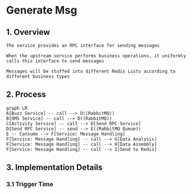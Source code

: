 # Generate Msg

## 1. Overview

```
The service provides an RPC interface for sending messages

When the upstream service performs business operations, it uniformly calls this interface to send messages

Messages will be stuffed into different Redis Lists according to different business types
```

## 2. Process

```mermaid
graph LR
A[Buzz Service] -- call --> D((RabbitMQ))
B[OMS Service] -- call --> D((RabbitMQ))
C[Activity Service] -- call --> D[Send RPC Service]
D[Send RPC Service] -- send --> E((RabbitMQ Queue))
E -- Consume --> F[Service: Message Handling]
F[Service: Message Handling] -- call --> G[Data Analysis]
F[Service: Message Handling] -- call --> H[Data Assembly]
F[Service: Message Handling] -- call --> I[Send to Redis]
```

## 3. Implementation Details

### 3.1 Trigger Time